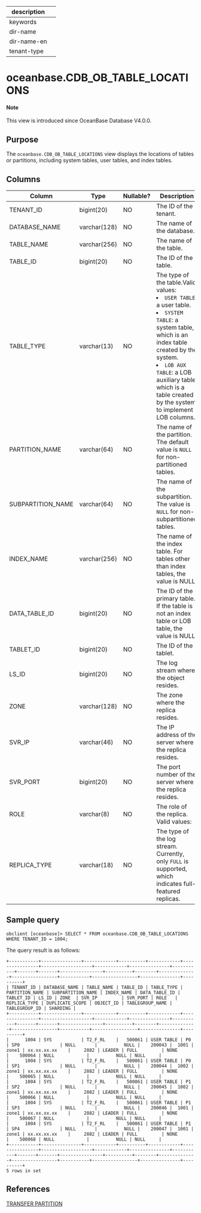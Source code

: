 | description ||
|---|---|
| keywords ||
| dir-name ||
| dir-name-en ||
| tenant-type ||

# oceanbase.CDB_OB_TABLE_LOCATIONS

<main id="notice" type='explain'>
  <h4>Note</h4>
  <p>This view is introduced since OceanBase Database V4.0.0. </p>
</main>

## Purpose

The `oceanbase.CDB_OB_TABLE_LOCATIONS` view displays the locations of tables or partitions, including system tables, user tables, and index tables.

## Columns

| Column | Type | Nullable? | Description |
| --- | --- | --- | --- |
| TENANT_ID | bigint(20) | NO | The ID of the tenant. |
| DATABASE_NAME | varchar(128) | NO | The name of the database. |
| TABLE_NAME | varchar(256) | NO | The name of the table. |
| TABLE_ID | bigint(20) | NO | The ID of the table. |
| TABLE_TYPE | varchar(13) | NO | The type of the table.Valid values:<li>`USER TABLE`: a user table.<li>`SYSTEM TABLE`: a system table, which is an index table created by the system.<li>`LOB AUX TABLE`: a LOB auxiliary table, which is a table created by the system to implement LOB columns. |
| PARTITION_NAME | varchar(64) | NO | The name of the partition. The default value is `NULL` for non-partitioned tables. |
| SUBPARTITION_NAME | varchar(64) | NO | The name of the subpartition. The value is `NULL` for non-subpartitioned tables. |
| INDEX_NAME | varchar(256) | NO | The name of the index table. For tables other than index tables, the value is NULL. |
| DATA_TABLE_ID | bigint(20) | NO | The ID of the primary table. If the table is not an index table or LOB table, the value is NULL. |
| TABLET_ID | bigint(20) | NO | The ID of the tablet. |
| LS_ID | bigint(20) | NO | The log stream where the object resides. |
| ZONE | varchar(128) | NO | The zone where the replica resides. |
| SVR_IP | varchar(46) | NO | The IP address of the server where the replica resides. |
| SVR_PORT | bigint(20) | NO | The port number of the server where the replica resides. |
| ROLE | varchar(8) | NO | The role of the replica. Valid values: |
| REPLICA_TYPE | varchar(18) | NO | The type of the log stream. Currently, only `FULL` is supported, which indicates full-featured replicas. |

## Sample query

```shell
obclient [oceanbase]> SELECT * FROM oceanbase.CDB_OB_TABLE_LOCATIONS WHERE TENANT_ID = 1004;
```

The query result is as follows:
```shell
+-----------+---------------+------------+----------+------------+----------------+-------------------+------------+---------------+-----------+-------+-------+----------------+----------+--------+--------------+-----------------+-----------+-----------------+---------------+----------+
| TENANT_ID | DATABASE_NAME | TABLE_NAME | TABLE_ID | TABLE_TYPE | PARTITION_NAME | SUBPARTITION_NAME | INDEX_NAME | DATA_TABLE_ID | TABLET_ID | LS_ID | ZONE  | SVR_IP         | SVR_PORT | ROLE   | REPLICA_TYPE | DUPLICATE_SCOPE | OBJECT_ID | TABLEGROUP_NAME | TABLEGROUP_ID | SHARDING |
+-----------+---------------+------------+----------+------------+----------------+-------------------+------------+---------------+-----------+-------+-------+----------------+----------+--------+--------------+-----------------+-----------+-----------------+---------------+----------+
|      1004 | SYS           | T2_F_RL    |   500061 | USER TABLE | P0             | SP0               | NULL       |          NULL |    200043 |  1001 | zone1 | xx.xx.xx.xx    |     2882 | LEADER | FULL         | NONE            |    500064 | NULL            |          NULL | NULL     |
|      1004 | SYS           | T2_F_RL    |   500061 | USER TABLE | P0             | SP1               | NULL       |          NULL |    200044 |  1002 | zone1 | xx.xx.xx.xx    |     2882 | LEADER | FULL         | NONE            |    500065 | NULL            |          NULL | NULL     |
|      1004 | SYS           | T2_F_RL    |   500061 | USER TABLE | P1             | SP2               | NULL       |          NULL |    200045 |  1002 | zone1 | xx.xx.xx.xx    |     2882 | LEADER | FULL         | NONE            |    500066 | NULL            |          NULL | NULL     |
|      1004 | SYS           | T2_F_RL    |   500061 | USER TABLE | P1             | SP3               | NULL       |          NULL |    200046 |  1001 | zone1 | xx.xx.xx.xx    |     2882 | LEADER | FULL         | NONE            |    500067 | NULL            |          NULL | NULL     |
|      1004 | SYS           | T2_F_RL    |   500061 | USER TABLE | P1             | SP4               | NULL       |          NULL |    200047 |  1001 | zone1 | xx.xx.xx.xx    |     2882 | LEADER | FULL         | NONE            |    500068 | NULL            |          NULL | NULL     |
+-----------+---------------+------------+----------+------------+----------------+-------------------+------------+---------------+-----------+-------+-------+----------------+----------+--------+--------------+-----------------+-----------+-----------------+---------------+----------+
5 rows in set
```

## References

[TRANSFER PARTITION](../../../../700.reference/500.sql-reference/100.sql-syntax/100.system-tenants/200.alter-system/4300.Transfer-partition.md)
